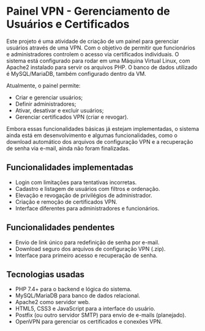 # Painel VPN - Gerenciamento de Usuários e Certificados

Este projeto é uma atividade de criação de um painel para gerenciar usuários através de uma VPN. Com o objetivo de permitir que funcionários e administradores controlem o acesso via certificados individuais.
O sistema está configurado para rodar em uma Máquina Virtual Linux, com Apache2 instalado para servir os arquivos PHP. O banco de dados utilizado é MySQL/MariaDB, também configurado dentro da VM.    

Atualmente, o painel permite:

- Criar e gerenciar usuários;
- Definir administradores;
- Ativar, desativar e excluir usuários;
- Gerenciar certificados VPN (criar e revogar).

Embora essas funcionalidades básicas já estejam implementadas, o sistema ainda está em desenvolvimento e algumas funcionalidades, como o download automático dos arquivos de configuração VPN e a recuperação de senha via e-mail, ainda não foram finalizadas.

## Funcionalidades implementadas

- Login com limitações para tentativas incorretas.
- Cadastro e listagem de usuários com filtros e ordenação.
- Elevação e revogação de privilégios de administrador.
- Criação e remoção de certificados VPN.
- Interface diferentes para administradores e funcionários.

## Funcionalidades pendentes

- Envio de link único para redefinição de senha por e-mail.
- Download seguro dos arquivos de configuração VPN (.zip).
- Interface para primeiro acesso e recuperação de senha.

## Tecnologias usadas

- PHP 7.4+ para o backend e lógica do sistema.
- MySQL/MariaDB para banco de dados relacional.
- Apache2 como servidor web.
- HTML5, CSS3 e JavaScript para a interface do usuário.
- Postfix (ou outro servidor SMTP) para envio de e-mails (planejado).
- OpenVPN para gerenciar os certificados e conexões VPN.
